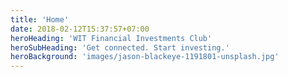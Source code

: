 ```yaml
---
title: 'Home'
date: 2018-02-12T15:37:57+07:00
heroHeading: 'WIT Financial Investments Club'
heroSubHeading: 'Get connected. Start investing.'
heroBackground: 'images/jason-blackeye-1191801-unsplash.jpg'
---
```

